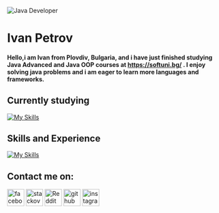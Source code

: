 ![Java Developer](https://synergymaxlearn.com/wp-content/uploads/2016/07/java-PROJECTS.jpg)

# Ivan Petrov

#### Hello,i am Ivan from Plovdiv, Bulgaria, and i have just finished studying Java Advanced and Java OOP courses at https://softuni.bg/  .    I enjoy solving java problems and i am eager to learn more languages and frameworks.


## Currently studying

 [![My Skills](https://skillicons.dev/icons?i=mysql&theme=light)](https://skillicons.dev) 



## Skills and Experience



[![My Skills](https://skillicons.dev/icons?i=java,git,mysql&theme=light)](https://skillicons.dev)

## Contact me on:

[<img src='https://cdn.jsdelivr.net/npm/simple-icons@3.0.1/icons/facebook.svg' alt='facebook' height='40'>](//www.facebook.com/ivan.petrov.5891/)
 [<img src='https://cdn.jsdelivr.net/npm/simple-icons@3.0.1/icons/stackoverflow.svg' alt='stackoverflow' height='40'>](https://stackoverflow.com/users/20782656/ivanmpetrov)
  [<img src='https://cdn.jsdelivr.net/npm/simple-icons@3.0.1/icons/reddit.svg' alt='Reddit' height='40'>](https://www.reddit.com/user/IvanMPetrov)
[<img src='https://cdn.jsdelivr.net/npm/simple-icons@3.0.1/icons/github.svg' alt='github' height='40'>](https://github.com/IvanMPetrov) [<img src='https://cdn.jsdelivr.net/npm/simple-icons@3.0.1/icons/instagram.svg' alt='instagram' height='40'>](https://www.instagram.com/ivan.petrov.7777/) 
